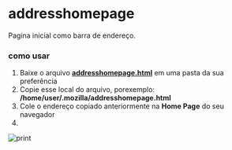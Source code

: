 # addresshomepage
Pagina inicial como barra de endereço.
### como usar
1. Baixe o arquivo **[addresshomepage.html](https://github.com/proxlu/addresshomepage/raw/main/addresshomepage.html)** em uma pasta da sua preferência
2. Copie esse local do arquivo, porexemplo: **/home/user/.mozilla/addresshomepage.html**
3. Cole o endereço copiado anteriormente na **Home Page** do seu navegador
4. 
![print](https://github.com/proxlu/addresshomepage/assets/105125779/1e2f8732-0f1b-4903-8649-d401d645153f)

